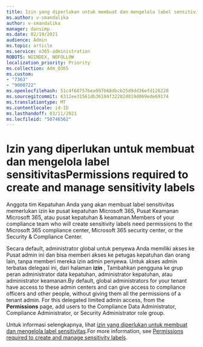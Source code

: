 ```yaml
---
title: Izin yang diperlukan untuk membuat dan mengelola label sensitivitas
ms.author: v-smandalika
author: v-smandalika
manager: dansimp
ms.date: 02/19/2021
audience: Admin
ms.topic: article
ms.service: o365-administration
ROBOTS: NOINDEX, NOFOLLOW
localization_priority: Priority
ms.collection: Adm_O365
ms.custom:
- "7363"
- "9000722"
ms.openlocfilehash: 51c4f60757bea997b68dbcb25d9dd36efd126228
ms.sourcegitcommit: 6312ee31561db36104f32282d019d069ede69174
ms.translationtype: MT
ms.contentlocale: id-ID
ms.lasthandoff: 03/11/2021
ms.locfileid: "50746562"
---
```

# <a name="permissions-required-to-create-and-manage-sensitivity-labels"></a><span data-ttu-id="d96f4-102">Izin yang diperlukan untuk membuat dan mengelola label sensitivitas</span><span class="sxs-lookup"><span data-stu-id="d96f4-102">Permissions required to create and manage sensitivity labels</span></span>

<span data-ttu-id="d96f4-103">Anggota tim Kepatuhan Anda yang akan membuat label sensitivitas memerlukan izin ke pusat kepatuhan Microsoft 365, Pusat Keamanan Microsoft 365, atau pusat kepatuhan & keamanan.</span><span class="sxs-lookup"><span data-stu-id="d96f4-103">Members of your compliance team who will create sensitivity labels need permissions to the Microsoft 365 compliance center, Microsoft 365 security center, or the Security & Compliance Center.</span></span>

<span data-ttu-id="d96f4-104">Secara default, administrator global untuk penyewa Anda memiliki akses ke Pusat admin ini dan bisa memberi akses ke petugas kepatuhan dan orang lain, tanpa memberi mereka izin admin penyewa. Untuk akses admin terbatas delegasi ini, dari halaman **izin** , Tambahkan pengguna ke grup peran administrator data kepatuhan, administrator kepatuhan, atau administrator keamanan.</span><span class="sxs-lookup"><span data-stu-id="d96f4-104">By default, global administrators for your tenant have access to these admin centers and can give access to compliance officers and other people, without giving them all the permissions of a tenant admin. For this delegated limited admin access, from the **Permissions** page, add users to the Compliance Data Administrator, Compliance Administrator, or Security Administrator role group.</span></span>

<span data-ttu-id="d96f4-105">Untuk informasi selengkapnya, lihat [izin yang diperlukan untuk membuat dan mengelola label sensitivitas](https://docs.microsoft.com/microsoft-365/compliance/get-started-with-sensitivity-labels).</span><span class="sxs-lookup"><span data-stu-id="d96f4-105">For more information, see [Permissions required to create and manage sensitivity labels](https://docs.microsoft.com/microsoft-365/compliance/get-started-with-sensitivity-labels).</span></span>